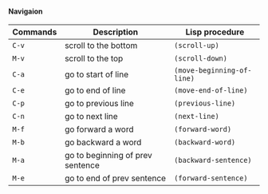 #### Navigaion

| Commands 		    | Description 				                     		     | Lisp procedure 	          | 
|-------------------|------------------------------------------------------------|----------------------------|
| `C-v` 		    | scroll to the bottom										 |`(scroll-up)`				  |
| `M-v`             | scroll to the top											 |`(scroll-down)`			  |
| `C-a`		        | go to start of line   									 |`(move-beginning-of-line)`  |					 
| `C-e`		        | go to end of line                                          |`(move-end-of-line)`        |
| `C-p`	            | go to previous line                                        |`(previous-line)`           |
| `C-n` 	   		| go to next line                                            |`(next-line)`               |
| `M-f`             | go forward a word                                          |`(forward-word)`            |
| `M-b`             | go backward a word                                         |`(backward-word)`           |
| `M-a`		        | go to beginning of prev sentence                           |`(backward-sentence)`       |
| `M-e`		        | go to end of prev sentence                                 |`(forward-sentence)`        |





















